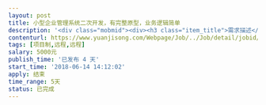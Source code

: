 ```yaml
---                
layout: post       
title: 小型企业管理系统二次开发，有完整原型，业务逻辑简单           
description: '<div class="mobmid"><div><h3 class="item_title">需求描述</h3><p>一、简述：<br/>小型企业管理系统二次开发，有完整原型，业务逻辑简单<br/>二、工期：5天<br/>三、技术：前端不限，后端php+mysql<br/>四、需求：<br/>1.实现三个前端：<br/> <br/>• 客户端 - 网站（适应手机端屏幕、PC端屏幕） <br/> <br/>• 管理层端 - 网站（适应手机端屏幕、PC端屏幕） <br/> <br/>• 员工端 - 小程序 <br/> <br/>2、修改Web后台 （详见第五需求清单）<br/> <br/>• 界面风格与样式无要求，整体保持简洁整齐即可（可套用新的页面模板/也可沿用旧的界面 但需要注意保持简洁整齐） <br/> <br/>• 列表实现时多考虑性能问题，如有疑问随时可讨论（数据量不大，字段及搜索条件较多）<br/>五、需求清单：<br/>序号	表现终端	简述	模块名称	次级模块名称	需求描述<br/>1	客户端	网站形式，适应手机端屏幕、PC端屏幕，界面效果参照原型	登录		账号由后台创建<br/>2			个人中心	我的订单	显示属于客户的订单数据、分待接单、未开始、进行中、已完成四个状态<br/>3				立即下单	客户在此下单后，订单状态为待接单<br/>4				送货单据	<br/>5				公告通知	<br/>6				反馈建议	<br/>7				订单支付情况	<br/>8				个人资料	<br/>9				修改密码	<br/>10	管理层端	网站形式，适应手机端屏幕、PC端屏幕，界面效果参照原型	登录		<br/>11			个人中心	所有订单	显示属于客户的订单数据、分待接单、未开始、进行中、已完成四个状态<br/>12				立即下单	在此下单后，订单状态为待接单<br/>13				送货单据	显示属于客户的送货单据<br/>14				公告通知	同客户端<br/>15				反馈建议	同客户端<br/>16				订单支付情况	所有订单的支付情况<br/>17				个人资料	<br/>18				修改密码	<br/>19	员工端	小程序	登录		<br/>20			扫一扫		操作app，实现连续扫码<br/>21			个人中心	扫一扫	<br/>22				我的工单	<br/>23				工作安排	<br/>24				提成明细	<br/>25				报料申请	<br/>26				个人资料	<br/>27				修改密码	<br/>28	Web后台	风格不限，总体保持整齐简洁、直观	首页		"1.客户、工单、反馈建议、报料申请 四个板块增加快捷链接，点击分别跳转到客户列表、生产单列表、反馈建议、报料申请；<br/>2.将最新工单列表修改为待接订单列表，显示“待接单”（新增的状态）状态的订单，实现分页；"<br/>29			客户管理	客户列表	1.搜索条件以及搜索按钮，位置调整到列表上方<br/>30			员工管理	员工列表	1.搜索条件以及搜索按钮，位置调整到列表上方<br/>31			生产管理	生产单	"1.修改搜索条件；<br/>2.修改列表显示字段；<br/>3.修改下单、详情、编辑字段，字段详见原型编辑页面；<br/>4.修改打印生产单页面字段，详见打印详情原型页面；<br/>5.修改打印标签页面字段，详见打印标签原型页面；"<br/>32			内容管理	反馈建议	"1.增加回复状态条件筛选；<br/>2.修改列表显示字段，详见原型界面，图片最多可上传3张"<br/>33				报料申请	"1.增加回复状态条件筛选；<br/>2.修改列表显示字段，详见原型界面，图片最多可上传3张"<br/>34				公告通知	1.修改公告通知为图文公告形式，图片非必填<br/>35				工作安排	1.修改为图文公告形式，图片非必填<br/>36			跟踪报表	进度表	1.增加搜索条件、修改显示字段，注意：工序是动态的<br/>37				发货单	1.搜索条件以及搜索按钮，位置调整到列表上方<br/>38			财务管理	员工提成	"1.删除待提成审核、已审核提成模块，员工提成直接统计，不再需要通过审核；<br/>2.修改列表显示字段，增加搜索条件，详见原型界面；"<br/>39			系统管理	角色管理	1.增加管理层角色</p></div><!--info end--></div>'     
contenturl: https://www.yuanjisong.com/Webpage/Job/../Job/detail/jobid/101573      
tags: [项目制,远程,远程]            
salary: 5000元          
publish_time: '已发布 4 天'         
start_time: '2018-06-14 14:12:02'           
apply: 结束                   
time_range: 5天              
status: 已完成                  
---                 
```

